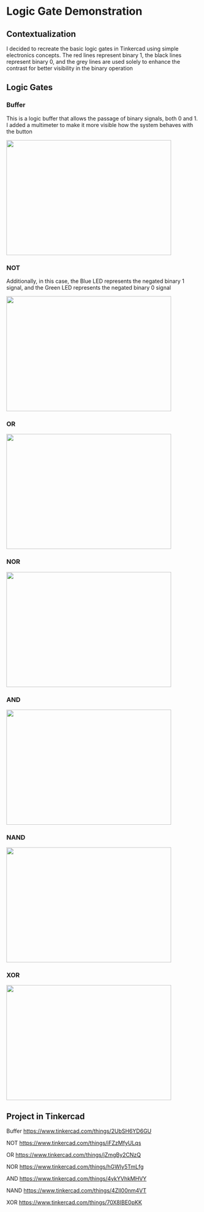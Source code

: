 # Logic Gate Demonstration

## Contextualization
I decided to recreate the basic logic gates in Tinkercad using simple electronics concepts.
The red lines represent binary 1, the black lines represent binary 0, and the grey lines are used solely to enhance the contrast for better visibility in the binary operation

## Logic Gates
<!-- <div align="rigth">
        <table border=1>
            <tr>
                <th colspan="2">Truth Table</th>
            </tr>
            <tr>
                <td align="center"></td>
                <td align="center"></td>
            </tr>
        </table>
    </div> 
-->
### Buffer
This is a logic buffer that allows the passage of binary signals, both 0 and 1. I added a multimeter to make it more visible how the system behaves with the button

<img src = "https://github.com/KaikyM/Logic_Gate_Demonstration/assets/127446435/1e8ac394-19d8-4eb2-a06c-b0acb1f322da"
height = "300" width = "430">

### NOT
Additionally, in this case, the Blue LED represents the negated binary 1 signal, and the Green LED represents the negated binary 0 signal 

<img src = "https://github.com/KaikyM/Logic_Gate_Demonstration/assets/127446435/5cbed003-1411-442b-a8d7-44117f84ecb6"
height = "300" width = "430">

### OR
<img src = "https://github.com/KaikyM/Logic_Gate_Demonstration/assets/127446435/ba9a276b-7e38-4317-bbbe-291c2af647e4"
height = "300" width = "430">

### NOR
<img src = "https://github.com/KaikyM/Logic_Gate_Demonstration/assets/127446435/ba78d309-3372-42a7-aaf1-4a4232bba044"
height = "300" width = "430">

### AND
<img src = "https://github.com/KaikyM/Logic_Gate_Demonstration/assets/127446435/6f439d0d-94b8-4115-85e8-2d71c6653387"
height = "300" width = "430">

### NAND
<img src = "https://github.com/KaikyM/Logic_Gate_Demonstration/assets/127446435/ec66430c-3848-4cfc-b4ea-b8d93ad64ee3"
height = "300" width = "430">

### XOR
<img src = "https://github.com/KaikyM/Logic_Gate_Demonstration/assets/127446435/7dc6e9dc-eb70-4a97-904e-37ec0dc517b6"
height = "300" width = "430">

<!-- #### Components !-->

## Project in Tinkercad
Buffer https://www.tinkercad.com/things/2UbSH6YD6GU

NOT https://www.tinkercad.com/things/iFZzMfyULqs

OR https://www.tinkercad.com/things/jZmgBy2CNzQ

NOR https://www.tinkercad.com/things/hGWIy5TmLfg

AND https://www.tinkercad.com/things/4ykYVhkMHVY

NAND https://www.tinkercad.com/things/4ZIl00nm4VT

XOR https://www.tinkercad.com/things/70X8IBE0pKK
